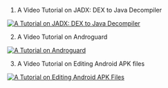 1) A Video Tutorial on JADX: DEX to Java Decompiler

[![A Tutorial on JADX: DEX to Java Decompiler](https://i9.ytimg.com/vi/WfL53todv90/mq1.jpg?sqp=CIyWuf8F&rs=AOn4CLADbYdvEfiuF_ggTHoHmTISN0BcLQ)](https://youtu.be/WfL53todv90) 

2) A Video Tutorial on Androguard

[![A Tutorial on Androguard](https://i9.ytimg.com/vi/yJx0a1ICyUw/mq1.jpg?sqp=CIyWuf8F&rs=AOn4CLDCF0pcCASb6aE_1DmXMKw13NURfg)](https://youtu.be/yJx0a1ICyUw) 

3) A Video Tutorial on Editing Android APK files

[![A Tutorial on Editing Android APK Files](https://i9.ytimg.com/vi/o7zgakEbADo/mq1.jpg?sqp=CIS30_8F&rs=AOn4CLD22qMhflIYICUwRkwt-mmP9jfmsQ)](https://youtu.be/o7zgakEbADo) 
